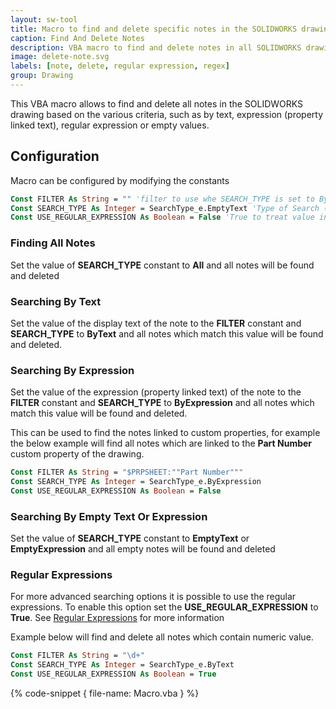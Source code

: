 ```yaml
---
layout: sw-tool
title: Macro to find and delete specific notes in the SOLIDWORKS drawing
caption: Find And Delete Notes
description: VBA macro to find and delete notes in all SOLIDWORKS drawing sheets based on the text, regular expressions or empty values
image: delete-note.svg
labels: [note, delete, regular expression, regex]
group: Drawing
---
```

This VBA macro allows to find and delete all notes in the SOLIDWORKS drawing based on the various criteria, such as by text, expression (property linked text), regular expression or empty values.

## Configuration

Macro can be configured by modifying the constants

~~~ vb
Const FILTER As String = "" 'filter to use whe SEARCH_TYPE is set to ByText or ByExpression
Const SEARCH_TYPE As Integer = SearchType_e.EmptyText 'Type of Search (ByText, ByExpression, EmptyText, EmptyExpression, All)
Const USE_REGULAR_EXPRESSION As Boolean = False 'True to treat value in the FILTER constant as regular expressions
~~~

### Finding All Notes

Set the value of **SEARCH_TYPE** constant to **All** and all notes will be found and deleted

### Searching By Text

Set the value of the display text of the note to the **FILTER** constant and **SEARCH_TYPE** to **ByText** and all notes which match this value will be found and deleted.

### Searching By Expression

Set the value of the expression (property linked text) of the note to the **FILTER** constant and **SEARCH_TYPE** to **ByExpression** and all notes which match this value will be found and deleted.

This can be used to find the notes linked to custom properties, for example the below example will find all notes which are linked to the **Part Number** custom property of the drawing.

~~~ vb
Const FILTER As String = "$PRPSHEET:""Part Number"""
Const SEARCH_TYPE As Integer = SearchType_e.ByExpression
Const USE_REGULAR_EXPRESSION As Boolean = False
~~~

### Searching By Empty Text Or Expression

Set the value of **SEARCH_TYPE** constant to **EmptyText** or **EmptyExpression** and all empty notes will be found and deleted

### Regular Expressions

For more advanced searching options it is possible to use the regular expressions. To enable this option set the **USE_REGULAR_EXPRESSION** to **True**. See [Regular Expressions](https://docs.microsoft.com/en-us/dotnet/standard/base-types/the-regular-expression-object-model) for more information

Example below will find and delete all notes which contain numeric value.

~~~ vb
Const FILTER As String = "\d+"
Const SEARCH_TYPE As Integer = SearchType_e.ByText
Const USE_REGULAR_EXPRESSION As Boolean = True
~~~

{% code-snippet { file-name: Macro.vba } %}
